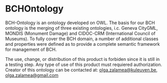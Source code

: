 # BCHOntology
BCH-Ontology is an ontology developed on OWL. The basis for our BCH ontology is the merging of three existing ontologies, i.c. Geneva CityGML, MONDIS (Monument Damage) and CIDOC-CRM (International Council of Museums). To fully cover the BCH domain, a number of additional classes and properties were defined as to provide a complete semantic framework for management of BCH.

The use, change, or distribution of this product is forbiden since it is still in a testing step.
Any type of use of this product must requiered authorization.
Creator of this ontology can be contacted at: olga.zalamea@kuleuven.be, olga.zalamea@gmail.com
